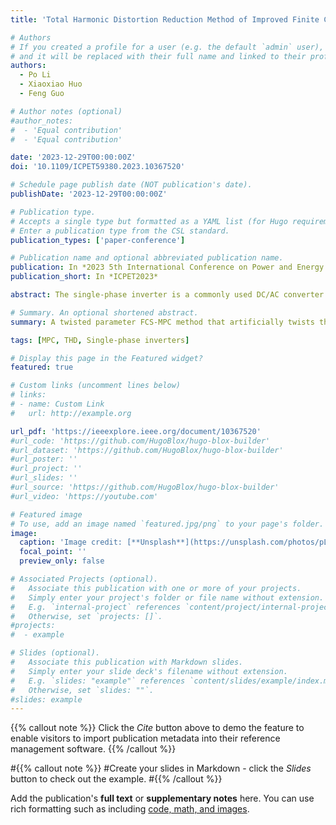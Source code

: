 ```yaml
---
title: 'Total Harmonic Distortion Reduction Method of Improved Finite Control Set Model Predictive Control for Single-Phase Inverter with Twisted Parameter'

# Authors
# If you created a profile for a user (e.g. the default `admin` user), write the username (folder name) here
# and it will be replaced with their full name and linked to their profile.
authors:
  - Po Li
  - Xiaoxiao Huo
  - Feng Guo

# Author notes (optional)
#author_notes:
#  - 'Equal contribution'
#  - 'Equal contribution'

date: '2023-12-29T00:00:00Z'
doi: '10.1109/ICPET59380.2023.10367520'

# Schedule page publish date (NOT publication's date).
publishDate: '2023-12-29T00:00:00Z'

# Publication type.
# Accepts a single type but formatted as a YAML list (for Hugo requirements).
# Enter a publication type from the CSL standard.
publication_types: ['paper-conference']

# Publication name and optional abbreviated publication name.
publication: In *2023 5th International Conference on Power and Energy Technology*
publication_short: In *ICPET2023*

abstract: The single-phase inverter is a commonly used DC/AC converter in the industrial field. Due to its fast dynamic performance and the ability to handle multiple constraints, Finite Control Set-Model Predictive Control (FCS-MPC) is capable of effectively tracking the current of single-phase inverters. However, the implementation of FCS-MPC is characterized by high computational demand, time delay, and a requirement for high model accuracy. In order to address these challenges, this study proposes a twisted parameter FCS-MPC method that artificially twists the model parameters. This method aims to reduce Total Harmonic Distortion (THD) as compared to the one-step delay compensation FCS-MPC. By ensuring accurate tracking of the single-phase inverter, this method can effectively save computational time. The study utilizes simulations to uncover the impact of model parameters on the THD of the grid current. It is discovered that reducing the control parameters of inductance can lead to a reduction in THD of the current. The simulation results demonstrate that, within a certain range, reducing the control parameters of inductance can effectively enhance the quality of the grid current without an increase in the number of switch operations. Furthermore, this method outperforms the delay compensation method by offering a lower computational burden, smaller prediction error, and lower switch loss.

# Summary. An optional shortened abstract.
summary: A twisted parameter FCS-MPC method that artificially twists the model parameters.

tags: [MPC, THD, Single-phase inverters]

# Display this page in the Featured widget?
featured: true

# Custom links (uncomment lines below)
# links:
# - name: Custom Link
#   url: http://example.org

url_pdf: 'https://ieeexplore.ieee.org/document/10367520'
#url_code: 'https://github.com/HugoBlox/hugo-blox-builder'
#url_dataset: 'https://github.com/HugoBlox/hugo-blox-builder'
#url_poster: ''
#url_project: ''
#url_slides: ''
#url_source: 'https://github.com/HugoBlox/hugo-blox-builder'
#url_video: 'https://youtube.com'

# Featured image
# To use, add an image named `featured.jpg/png` to your page's folder.
image:
  caption: 'Image credit: [**Unsplash**](https://unsplash.com/photos/pLCdAaMFLTE)'
  focal_point: ''
  preview_only: false

# Associated Projects (optional).
#   Associate this publication with one or more of your projects.
#   Simply enter your project's folder or file name without extension.
#   E.g. `internal-project` references `content/project/internal-project/index.md`.
#   Otherwise, set `projects: []`.
#projects:
#  - example

# Slides (optional).
#   Associate this publication with Markdown slides.
#   Simply enter your slide deck's filename without extension.
#   E.g. `slides: "example"` references `content/slides/example/index.md`.
#   Otherwise, set `slides: ""`.
#slides: example
---
```


{{% callout note %}}
Click the _Cite_ button above to demo the feature to enable visitors to import publication metadata into their reference management software.
{{% /callout %}}

#{{% callout note %}}
#Create your slides in Markdown - click the _Slides_ button to check out the example.
#{{% /callout %}}

Add the publication's **full text** or **supplementary notes** here. You can use rich formatting such as including [code, math, and images](https://docs.hugoblox.com/content/writing-markdown-latex/).

